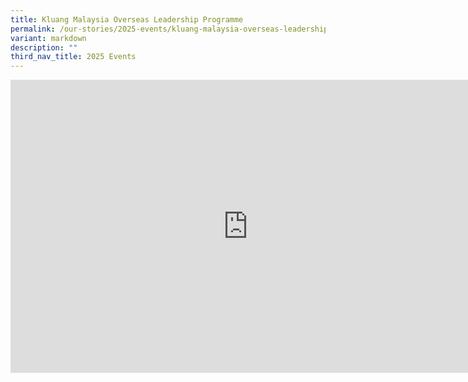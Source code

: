 ```yaml
---
title: Kluang Malaysia Overseas Leadership Programme
permalink: /our-stories/2025-events/kluang-malaysia-overseas-leadership-programme/
variant: markdown
description: ""
third_nav_title: 2025 Events
---
```

<iframe allowfullscreen="true" height="469" width="760" frameborder="0" src="https://docs.google.com/presentation/d/e/2PACX-1vRxRys4BZmRP6PegEzflPQN8nhyFnFOQtsTfrzrkdn7LosC3jBPDhVlXGqwBZyl9xsMcWpPv__Ny1OQ/pubembed?start=true&amp;loop=true&amp;delayms=3000"></iframe>